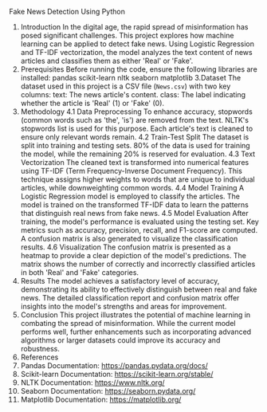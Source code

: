 Fake News Detection Using Python
1. Introduction
In the digital age, the rapid spread of misinformation has posed significant challenges. This project explores how machine learning can be applied to detect fake news. Using Logistic Regression and TF-IDF vectorization, the model analyzes the text content of news articles and classifies them as either 'Real' or 'Fake'.
2. Prerequisites
Before running the code, ensure the following libraries are installed:
 pandas
 scikit-learn
 nltk
 seaborn
 matplotlib
3.Dataset
The dataset used in this project is a CSV file (`News.csv`) with two key columns:
  text: The news article's content.
  class: The label indicating whether the article is 'Real' (1) or 'Fake' (0).
4. Methodology
4.1 Data Preprocessing
To enhance accuracy, stopwords (common words such as 'the', 'is') are removed from the text. NLTK's stopwords list is used for this purpose. Each article's text is cleaned to ensure only relevant words remain.
4.2 Train-Test Split
The dataset is split into training and testing sets. 80% of the data is used for training the model, while the remaining 20% is reserved for evaluation.
4.3 Text Vectorization
The cleaned text is transformed into numerical features using TF-IDF (Term Frequency-Inverse Document Frequency). This technique assigns higher weights to words that are unique to individual articles, while downweighting common words.
4.4 Model Training
A Logistic Regression model is employed to classify the articles. The model is trained on the transformed TF-IDF data to learn the patterns that distinguish real news from fake news.
4.5 Model Evaluation
After training, the model's performance is evaluated using the testing set. Key metrics such as accuracy, precision, recall, and F1-score are computed. A confusion matrix is also generated to visualize the classification results.
4.6 Visualization
The confusion matrix is presented as a heatmap to provide a clear depiction of the model's predictions. The matrix shows the number of correctly and incorrectly classified articles in both 'Real' and 'Fake' categories.
5. Results
The model achieves a satisfactory level of accuracy, demonstrating its ability to effectively distinguish between real and fake news. The detailed classification report and confusion matrix offer insights into the model's strengths and areas for improvement.
6. Conclusion
This project illustrates the potential of machine learning in combating the spread of misinformation. While the current model performs well, further enhancements such as incorporating advanced algorithms or larger datasets could improve its accuracy and robustness.
7. References
1. Pandas Documentation: https://pandas.pydata.org/docs/
2. Scikit-learn Documentation: https://scikit-learn.org/stable/
3. NLTK Documentation: https://www.nltk.org/
4. Seaborn Documentation: https://seaborn.pydata.org/
5. Matplotlib Documentation: https://matplotlib.org/
